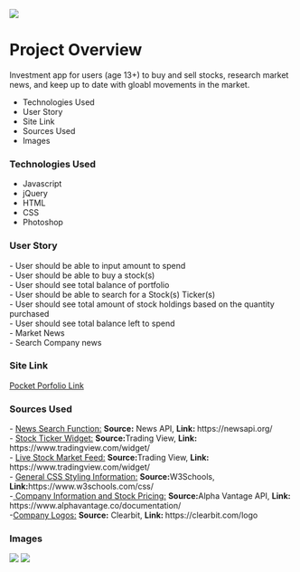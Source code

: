 <img src="https://github.com/cperez150/pocketportfolio/blob/master/Project_1/images/pplogo_BLACK.png"/></img>

<h1> Project Overview</h1>
<p>Investment app for users (age 13+) to buy and sell stocks, research market news, and keep up to date with gloabl movements in the market.</p>
<ul>
 <li>Technologies Used</li>
<li>User Story</li>
<li>Site Link</li>
<li>Sources Used</li>
<li>Images</li>
</ul>

<h3>Technologies Used</h3>
<ul>
 <li>Javascript</li>
<li>jQuery</li>
<li>HTML</li>
<li>CSS</li>
 <li>Photoshop</li>
</ul>
  
<h3>User Story</h3>
- User should be able to input amount to spend<br/>
- User should be able to buy a stock(s)<br/>
- User should see total balance of portfolio<br/>  
- User should be able to search for a Stock(s) Ticker(s)<br/>
- User should see total amount of stock  holdings based on the quantity purchased<br/>  
- User should see total balance left to spend<br/>
- Market News<br/>
- Search Company news <br />

<h3>Site Link</h3>
<a href="https://flamboyant-bardeen-534681.netlify.com"> Pocket Porfolio Link </a>

<h3>Sources Used</h3>
- <u>News Search Function:</u> <strong>Source:</strong> News API, <strong>Link: </strong> https://newsapi.org/<br/>
- <u>Stock Ticker Widget:</u> <strong>Source:</strong>Trading View, <strong>Link: </strong> https://www.tradingview.com/widget/<br/>
- <u>Live Stock Market Feed:</u> <strong>Source:</strong>Trading View, <strong>Link: </strong> https://www.tradingview.com/widget/<br/>
- <u>General CSS Styling Information:</u> <strong>Source:</strong>W3Schools, <strong>Link:</strong>https://www.w3schools.com/css/ <br/>
-<u> Company Information and Stock Pricing:</u> <strong>Source:</strong>Alpha Vantage API, <strong>Link: </strong> https://www.alphavantage.co/documentation/ <br/>
-<u>Company Logos:</u> <strong>Source:</strong> Clearbit, <strong>Link: </strong>https://clearbit.com/logo

<h3>Images</h3>
<img src="https://github.com/cperez150/pocketportfolio/blob/master/Project_1/ScreenShots/All%20Devices.png"></img>
<img src ="https://github.com/cperez150/pocketportfolio/blob/master/Project_1/ScreenShots/Google%20Pixel.png"></img>
